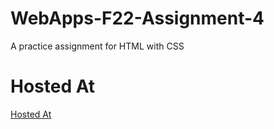 # WebApps-F22-Assignment-4
A practice assignment for HTML with CSS
# Hosted At
[Hosted At]( https://44-563-web-apps-f22.github.io/44563-webapps-assignment-4-ChanduNelavelli/opera.html)